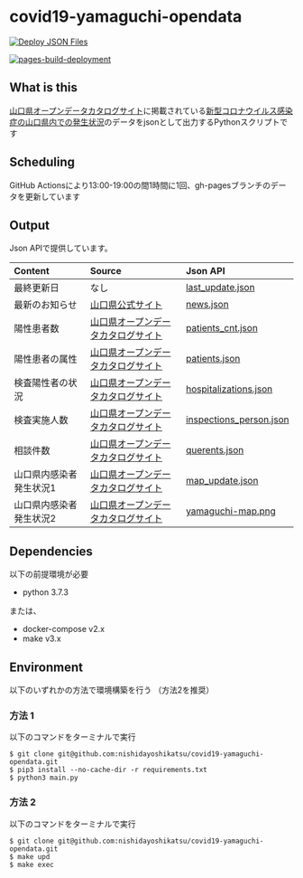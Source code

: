 # covid19-yamaguchi-opendata

[![Deploy JSON Files](https://github.com/nishidayoshikatsu/covid19-yamaguchi-opendata/actions/workflows/deploy_json.yml/badge.svg)](https://github.com/nishidayoshikatsu/covid19-yamaguchi-opendata/actions/workflows/deploy_json.yml)

[![pages-build-deployment](https://github.com/nishidayoshikatsu/covid19-yamaguchi-opendata/actions/workflows/pages/pages-build-deployment/badge.svg)](https://github.com/nishidayoshikatsu/covid19-yamaguchi-opendata/actions/workflows/pages/pages-build-deployment)
## What is this

[山口県オープンデータカタログサイト](https://yamaguchi-opendata.jp/www/index.html)に掲載されている[新型コロナウイルス感染症の山口県内での発生状況](https://yamaguchi-opendata.jp/ckan/dataset/f6e5cff9-ae43-4cd9-a398-085187277edf)のデータをjsonとして出力するPythonスクリプトです

## Scheduling

GitHub Actionsにより13:00-19:00の間1時間に1回、gh-pagesブランチのデータを更新しています

## Output

Json APIで提供しています。

|Content|Source|Json API|
|:---|:---|:---|
|最終更新日|なし|[last_update.json](https://nishidayoshikatsu.github.io/covid19-yamaguchi-opendata/last_update.json)|
|最新のお知らせ|[山口県公式サイト](https://www.pref.yamaguchi.lg.jp/cms/a15200/kansensyou/202004240001.html)|[news.json](https://nishidayoshikatsu.github.io/covid19-yamaguchi-opendata/news.json)|
|陽性患者数|[山口県オープンデータカタログサイト](https://yamaguchi-opendata.jp/ckan/dataset/350001-covid19/resource/f56e6552-4c5d-4ec6-91c0-090f553e0aea)|[patients_cnt.json](https://nishidayoshikatsu.github.io/covid19-yamaguchi-opendata/patients_cnt.json)|
|陽性患者の属性|[山口県オープンデータカタログサイト](https://yamaguchi-opendata.jp/ckan/dataset/350001-covid19/resource/f56e6552-4c5d-4ec6-91c0-090f553e0aea)|[patients.json](https://nishidayoshikatsu.github.io/covid19-yamaguchi-opendata/patients.json)
|検査陽性者の状況|[山口県オープンデータカタログサイト](https://yamaguchi-opendata.jp/ckan/dataset/350001-covid19/resource/1a5f9bca-3216-45df-8a99-5c591df8f628)|[hospitalizations.json](https://nishidayoshikatsu.github.io/covid19-yamaguchi-opendata/hospitalizations.json)|
|検査実施人数|[山口県オープンデータカタログサイト](https://yamaguchi-opendata.jp/ckan/dataset/350001-covid19/resource/21b7caeb-05b2-401b-8245-28757de8f444)|[inspections_person.json](https://nishidayoshikatsu.github.io/covid19-yamaguchi-opendata/inspections_person.json)|
|相談件数|[山口県オープンデータカタログサイト](https://yamaguchi-opendata.jp/ckan/dataset/350001-covid19/resource/7f2f7b7c-48de-4c41-86ae-bef45da8aeaa)|[querents.json](https://nishidayoshikatsu.github.io/covid19-yamaguchi-opendata/querents.json)|
|山口県内感染者発生状況1|[山口県オープンデータカタログサイト](https://yamaguchi-opendata.jp/ckan/dataset/350001-covid19/resource/f56e6552-4c5d-4ec6-91c0-090f553e0aea)|[map_update.json](https://nishidayoshikatsu.github.io/covid19-yamaguchi-opendata/map_update.json)|
|山口県内感染者発生状況2|[山口県オープンデータカタログサイト](https://yamaguchi-opendata.jp/ckan/dataset/350001-covid19/resource/f56e6552-4c5d-4ec6-91c0-090f553e0aea)|[yamaguchi-map.png](https://nishidayoshikatsu.github.io/covid19-yamaguchi-opendata/yamaguchi-map.png)|


## Dependencies

以下の前提環境が必要

- python 3.7.3

または、

- docker-compose v2.x
- make v3.x

## Environment

以下のいずれかの方法で環境構築を行う
（方法2を推奨）

### 方法 1
以下のコマンドをターミナルで実行
```
$ git clone git@github.com:nishidayoshikatsu/covid19-yamaguchi-opendata.git
$ pip3 install --no-cache-dir -r requirements.txt
$ python3 main.py
```

### 方法 2
以下のコマンドをターミナルで実行
```
$ git clone git@github.com:nishidayoshikatsu/covid19-yamaguchi-opendata.git
$ make upd
$ make exec
```
